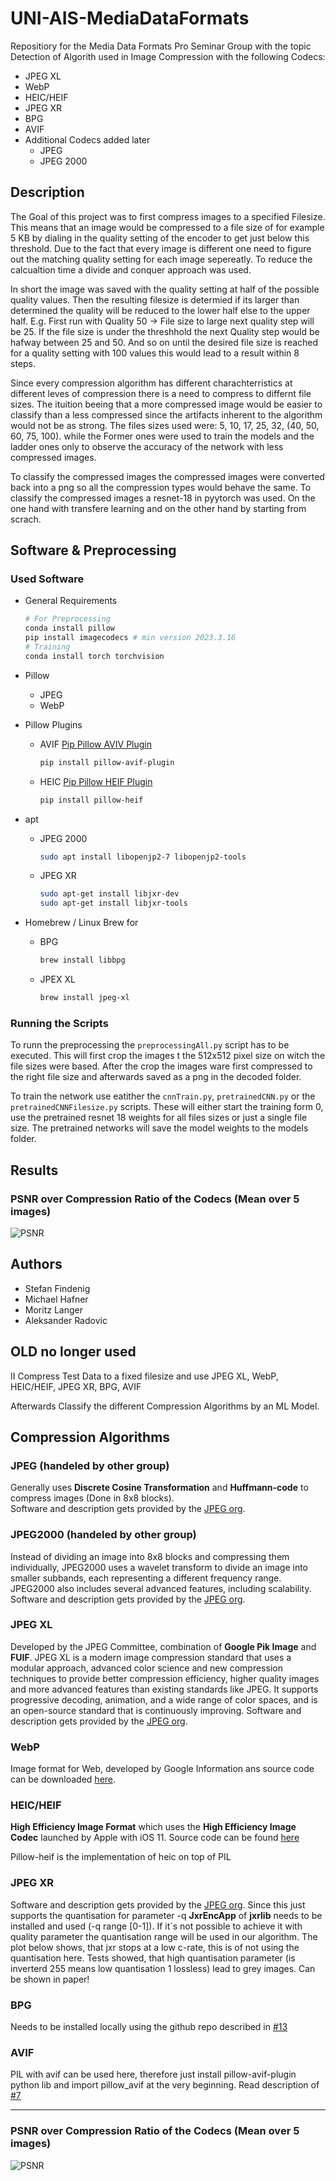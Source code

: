# UNI-AIS-MediaDataFormats

Repositiory for the Media Data Formats Pro Seminar Group with the topic Detection of Algorith used in Image Compression with the following Codecs:

- JPEG XL
- WebP
- HEIC/HEIF
- JPEG XR
- BPG
- AVIF
- Additional Codecs added later
  - JPEG
  - JPEG 2000

## Description

The Goal of this project was to first compress images to a specified Filesize. This means that an image would be compressed to a file size of for example 5 KB by dialing in the quality setting of the encoder to get just below this threshold. Due to the fact that every image is different one need to figure out the matching quality setting for each image sepereatly. To reduce the calcualtion time a divide and conquer approach was used.

In short the image was saved with the quality setting at half of the possible quality values. Then the resulting filesize is determied if its larger than determined the quality will be reduced to the lower half else to the upper half. E.g. First run with Quality 50 -> File size to large next quality step will be 25. If the file size is under the threshhold the next Quality step would be hafway between 25 and 50. And so on until the desired file size is reached for a quality setting with 100 values this would lead to a result within 8 steps.

Since every compression algorithm has different charachterristics at different leves of compression there is a need to compress to differnt file sizes. The ituition beeing that a more compressed image would be easier to classify than a less compressed since the artifacts inherent to the algorithm would not be as strong. The files sizes used were: 5, 10, 17, 25, 32, (40, 50, 60, 75, 100). while the Former ones were used to train the models and the ladder ones only to observe the accuracy of the network with less compressed images.

To classify the compressed images the compressed images were converted back into a png so all the compression types would behave the same. To classify the compressed images a resnet-18 in pyytorch was used. On the one hand with transfere learning and on the other hand by starting from scrach.

## Software & Preprocessing

### Used Software

- General Requirements

    ```sh
    # For Preprocessing
    conda install pillow
    pip install imagecodecs # min version 2023.3.16
    # Training
    conda install torch torchvision
    ```

- Pillow
  - JPEG
  - WebP
- Pillow Plugins
  - AVIF [Pip Pillow AVIV Plugin](https://pypi.org/project/pillow-avif-plugin/)

    ```sh
    pip install pillow-avif-plugin
    ```

  - HEIC [Pip Pillow HEIF Plugin](https://pypi.org/project/pillow-heif/)

    ```sh
    pip install pillow-heif
    ```

- apt
  - JPEG 2000

    ```sh
    sudo apt install libopenjp2-7 libopenjp2-tools
    ```

  - JPEG XR

    ```sh
    sudo apt-get install libjxr-dev
    sudo apt-get install libjxr-tools
    ```

- Homebrew / Linux Brew for
  - BPG

    ```sh
    brew install libbpg
    ```

  - JPEX XL

    ```sh
    brew install jpeg-xl
    ```

### Running the Scripts

To runn the preprocessing the `preprocessingAll.py` script has to be executed. This will first crop the images t the 512x512 pixel size on witch the file sizes were based. After the crop the images ware first compressed to the right file size and afterwards saved as a png in the decoded folder.

To train the network use eatither the `cnnTrain.py`, `pretrainedCNN.py` or the `pretrainedCNNFilesize.py` scripts. These will either start the training form 0, use the pretrained resnet 18 weights for all files sizes or just a single file size. The pretrained networks will save the model weights to the models folder.

## Results

### PSNR over Compression Ratio of the Codecs (Mean over 5 images)

![PSNR](Plots/psnr.png)

## Authors

- Stefan Findenig
- Michael Hafner
- Moritz Langer
- Aleksander Radovic

## OLD no longer used

II Compress Test Data to a fixed filesize and use JPEG XL, WebP, HEIC/HEIF, JPEG XR, BPG, AVIF

Afterwards Classify the different Compression Algorithms by an ML Model.

## Compression Algorithms

### JPEG (handeled by other group)

Generally uses **Discrete Cosine Transformation** and **Huffmann-code** to
compress images (Done in 8x8 blocks).  
Software and description gets provided by the [JPEG org](https://jpeg.org/jpeg/index.html).

### JPEG2000 (handeled by other group)

Instead of dividing an image into 8x8 blocks and compressing them individually, JPEG2000 uses a
wavelet transform to divide an image into smaller subbands, each representing a different frequency range.
JPEG2000 also includes several advanced features, including scalability.
Software and description gets provided by the [JPEG org](https://jpeg.org/jpeg2000/index.html).

### JPEG XL

Developed by the JPEG Committee, combination of **Google Pik Image** and **FUIF**. 
JPEG XL is a modern image compression standard that uses a modular approach, advanced color science
and new compression techniques to provide better compression efficiency, higher quality images
and more advanced features than existing standards like JPEG. It supports progressive decoding,
animation, and a wide range of color spaces, and is an open-source standard that is continuously improving.
Software and description gets provided by the [JPEG org](https://jpeg.org/jpegxl/index.html).

### WebP

Image format for Web, developed by Google Information ans source code can be 
downloaded [here](https://developers.google.com/speed/webp).  

### HEIC/HEIF

**High Efficiency Image Format** which uses the **High Efficiency Image Codec** launched by Apple
with iOS 11. Source code can be found [here](https://github.com/strukturag/libheif)

Pillow-heif is the implementation of heic on top of PIL

### JPEG XR

Software and description gets provided by the [JPEG org](https://jpeg.org/jpegxr/index.html). Since this just supports the
quantisation for parameter -q **JxrEncApp** of **jxrlib** needs to be installed and used (-q range [0-1]). 
If it´s not possible to achieve it with quality parameter the quantisation range will be used in our algorithm.
The plot below shows, that jxr stops at a low c-rate, this is of not using the quantisation here. Tests showed, that
high quantisation parameter (is inverterd 255 means low quantisation 1 lossless) lead to grey images. Can be shown in paper!

### BPG

Needs to be installed locally using the github repo described in [#13](https://github.com/AIS-22/UNI-AIS-MediaDataFormats/issues/13)

### AVIF

PIL with avif can be used here, therefore just install pillow-avif-plugin python lib and import pillow_avif at the very beginning. Read description of [#7](https://github.com/AIS-22/UNI-AIS-MediaDataFormats/issues/7)

---

### PSNR over Compression Ratio of the Codecs (Mean over 5 images)

![PSNR](Plots/psnr.png)
